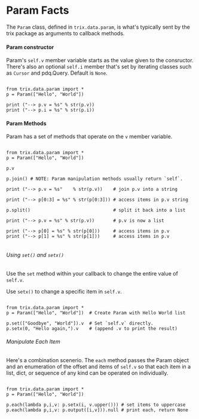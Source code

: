 
# Param Facts

The `Param` class, defined in `trix.data.param`, is what's typically
sent by the trix package as arguments to callback methods.


#### Param constructor

Param's `self.v` member variable starts as the value given to the 
consructor. There's also an optional `self.i` member that's set by 
iterating classes such as `Cursor` and pdq.Query. Default is `None`.


```python3

from trix.data.param import *
p = Param(["Hello", "World"])

print ("--> p.v = %s" % str(p.v))
print ("--> p.i = %s" % str(p.i))

```



#### Param Methods

Param has a set of methods that operate on the `v` member variable.


```python3

from trix.data.param import *
p = Param(["Hello", "World"]) 

p.v

p.join() # NOTE: Param manipulation methods usually return `self`.

print ("--> p.v = %s"    % str(p.v))    # join p.v into a string

print ("--> p[0:3] = %s" % str(p[0:3])) # access items in p.v string

p.split()                               # split it back into a list

print ("--> p.v = %s" % str(p.v))       # p.v is now a list

print ("--> p[0] = %s" % str(p[0]))     # access items in p.v
print ("--> p[1] = %s" % str(p[1]))     # access items in p.v


```


###### Using `set()` and `setx()`

Use the `set` method within your callback to change the entire value
of `self.v`.

Use `setx()` to change a specific item in `self.v`.


```python3

from trix.data.param import *
p = Param(["Hello", "World"])  # Create Param with Hello World list

p.set(["Goodbye", "World"]).v  # Set `self.v` directly.
p.setx(0, "Hello again,").v    # (append .v to print the result)

```


###### Manipulate Each Item

Here's a combination scenerio. The `each` method passes the Param
object and an enumeration of the offset and items of `self.v` so that 
each item in a list, dict, or sequence of any kind can be operated on 
individually.

```python3

from trix.data.param import *
p = Param(["Hello", "World"]) 

p.each(lambda p,i,v: p.setx(i, v.upper())) # set items to uppercase
p.each(lambda p,i,v: p.output([i,v])).null # print each, return None

```






